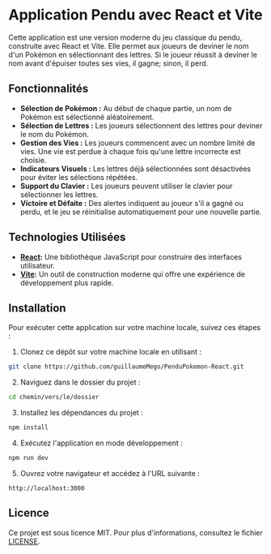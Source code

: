 # Application Pendu avec React et Vite

Cette application est une version moderne du jeu classique du pendu, construite avec React et Vite. Elle permet aux joueurs de deviner le nom d'un Pokémon en sélectionnant des lettres. Si le joueur réussit à deviner le nom avant d'épuiser toutes ses vies, il gagne; sinon, il perd.

## Fonctionnalités

- **Sélection de Pokémon :** Au début de chaque partie, un nom de Pokémon est sélectionné aléatoirement.
- **Sélection de Lettres :** Les joueurs sélectionnent des lettres pour deviner le nom du Pokémon.
- **Gestion des Vies :** Les joueurs commencent avec un nombre limité de vies. Une vie est perdue à chaque fois qu'une lettre incorrecte est choisie.
- **Indicateurs Visuels :** Les lettres déjà sélectionnées sont désactivées pour éviter les sélections répétées.
- **Support du Clavier :** Les joueurs peuvent utiliser le clavier pour sélectionner les lettres.
- **Victoire et Défaite :** Des alertes indiquent au joueur s'il a gagné ou perdu, et le jeu se réinitialise automatiquement pour une nouvelle partie.

## Technologies Utilisées

- **[React](https://reactjs.org/):** Une bibliothèque JavaScript pour construire des interfaces utilisateur.
- **[Vite](https://vitejs.dev/):** Un outil de construction moderne qui offre une expérience de développement plus rapide.

## Installation

Pour exécuter cette application sur votre machine locale, suivez ces étapes :

1. Clonez ce dépôt sur votre machine locale en utilisant :

```bash
git clone https://github.com/guillaumeMego/PenduPokemon-React.git
```

2. Naviguez dans le dossier du projet :

```bash
cd chemin/vers/le/dossier
```

3. Installez les dépendances du projet :

```bash
npm install
```

4. Exécutez l'application en mode développement :

```bash
npm run dev
```

5. Ouvrez votre navigateur et accédez à l'URL suivante :

```
http://localhost:3000
```

## Licence

Ce projet est sous licence MIT. Pour plus d'informations, consultez le fichier [LICENSE](LICENSE).
